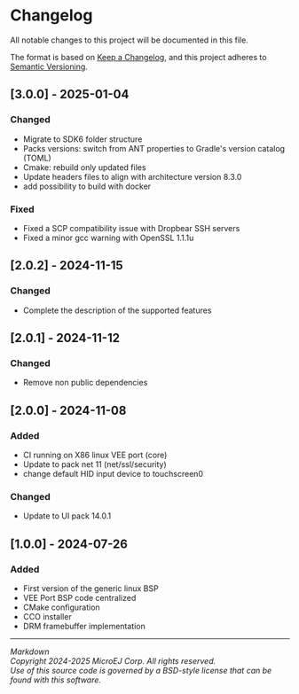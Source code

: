 # Changelog

All notable changes to this project will be documented in this file.

The format is based on [Keep a Changelog](https://keepachangelog.com/en/1.0.0/),
and this project adheres to [Semantic Versioning](https://semver.org/spec/v2.0.0.html).

## [3.0.0] - 2025-01-04

### Changed

- Migrate to SDK6 folder structure
- Packs versions: switch from ANT properties to Gradle's version catalog (TOML)
- Cmake: rebuild only updated files
- Update headers files to align with architecture version 8.3.0
- add possibility to build with docker

### Fixed

- Fixed a SCP compatibility issue with Dropbear SSH servers
- Fixed a minor gcc warning with OpenSSL 1.1.1u

## [2.0.2] - 2024-11-15

### Changed

- Complete the description of the supported features

## [2.0.1] - 2024-11-12

### Changed

- Remove non public dependencies

## [2.0.0] - 2024-11-08

### Added

- CI running on X86 linux VEE port (core)
- Update to pack net 11 (net/ssl/security)
- change default HID input device to touchscreen0

### Changed

- Update to UI pack 14.0.1

## [1.0.0] - 2024-07-26

### Added

- First version of the generic linux BSP
- VEE Port BSP code centralized
- CMake configuration
- CCO installer
- DRM framebuffer implementation

---
_Markdown_  
_Copyright 2024-2025 MicroEJ Corp. All rights reserved._  
_Use of this source code is governed by a BSD-style license that can be found with this software._  

